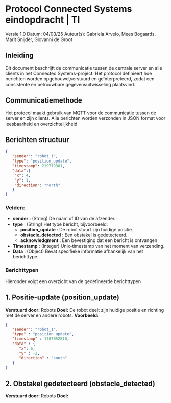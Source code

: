 Protocol Connected Systems eindopdracht | TI 
===================
Versie 1.0
Datum: 04/03/25
Auteur(s): Gabriela Arvelo, Mees Bogaards, Marit Snijder, Giovanni de Groot

## Inleiding
Dit document beschrijft de communicatie tussen de centrale server en alle clients in het Connected Systems-project. Het protocol definieert hoe berichten worden opgebouwd,verstuurd en geïnterpreteerd, zodat een consistente en betrouwbare gegevensuitwisseling plaatsvind.

## Communicatiemethode
Het protocol maakt gebruik van MQTT voor de communicatie tussen de server en zijn clients. Alle berichten worden verzonden in JSON format voor leesbaarheid en overzichtelijkheid

## Berichten structuur

```json
{
   "sender": "robot_1",
   "type": "position_update",
   "timestamp": 219719381,
   "data":{
    "x": 4,
    "y": 1,
    "direction": "north"
   }
}
```
### Velden:
- **sender** : (String) De naam of ID van de afzender.
- **type** : (String) Het type bericht, bijvoorbeeld:
  - **position_update** : De robot stuurt zijn huidige positie.
  - **obstacle_detected** : Een obstakel is gedetecteerd. 
  - **acknowledgment** : Een bevestiging dat een bericht is ontvangen
- **Timestamp** : (Integer) Unix-timestamp van het moment van verzending.
- **Data** : (Object) Bevat specifieke informatie afhankelijk van het berichttype.


### Berichttypen
Hieronder volgt een overzicht van de gedefineerde  berichttypen
## 1. Positie-update (position_update)
   **Verstuurd door:** Robots
   **Doel:** De robot deelt zijn huidige positie en richting met de server en andere robots.
   **Voorbeeld:** 
```json
{
   "sender": "robot_1",
   "type" : "position_update",
   "timestamp" : 1707052810,
   "data" : {
      "x": 6,
      "y" : -2,
      "direction" : "south"
   }
}
```

## 2. Obstakel gedetecteerd (obstacle_detected)
**Verstuurd door:** Robots
**Doel:**

